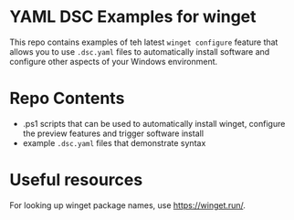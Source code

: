 # YAML DSC Examples for winget
This repo contains examples of teh latest `winget configure` feature that allows you to use `.dsc.yaml` files to automatically install software and configure other aspects of your Windows environment.

# Repo Contents
- .ps1 scripts that can be used to automatically install winget, configure the preview features and trigger software install
- example `.dsc.yaml` files that demonstrate syntax

# Useful resources
For looking up winget package names, use https://winget.run/.
